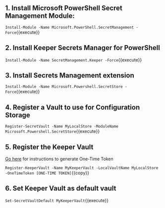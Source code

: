 
## 1. Install Microsoft PowerShell Secret Management Module:

`Install-Module -Name Microsoft.PowerShell.SecretManagement -Force`{{execute}}

## 2. Install Keeper Secrets Manager for PowerShell
`Install-Module -Name SecretManagement.Keeper -Force`{{execute}}

## 3. Install Secrets Management extension

`Install-Module -Name Microsoft.Powershell.SecretStore -Force`{{execute}}

## 4. Register a Vault to use for Configuration Storage

`Register-SecretVault -Name MyLocalStore -ModuleName Microsoft.Powershell.SecretStore`{{execute}}

## 5. Register the Keeper Vault

[Go here](generate-one-time-token.html) for instructions to generate One-Time Token

`Register-KeeperVault -Name MyKeeperVault -LocalVaultName MyLocalStore -OneTimeToken [ONE-TIME TOKEN]`{{copy}}

## 6. Set Keeper Vault as default vault

`Set-SecretVaultDefault MyKeeperVault`{{execute}}
